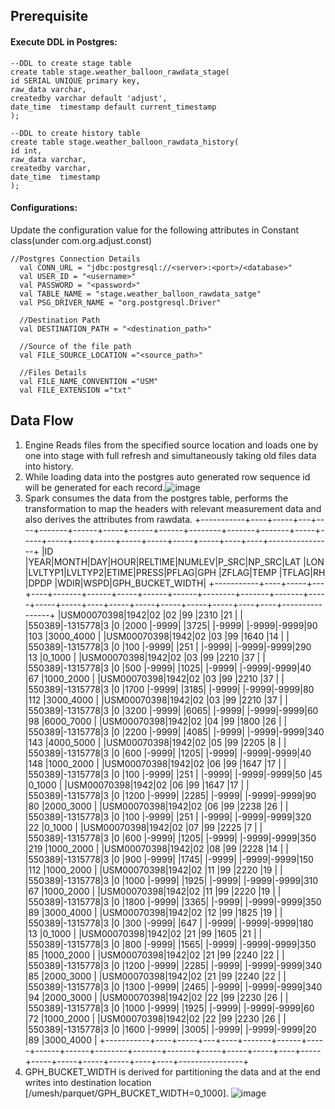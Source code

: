 ## Prerequisite
#### Execute DDL in Postgres:
```
--DDL to create stage table
create table stage.weather_balloon_rawdata_stage(
id SERIAL UNIQUE primary key, 
raw_data varchar,
createdby varchar default 'adjust',
date_time  timestamp default current_timestamp
);

--DDL to create history table
create table stage.weather_balloon_rawdata_history(
id int, 
raw_data varchar,
createdby varchar,
date_time  timestamp
);
```

#### Configurations:
Update the configuration value for the following attributes in Constant class(under com.org.adjust.const)
```
//Postgres Connection Details
  val CONN_URL = "jdbc:postgresql://<server>:<port>/<database>"
  val USER_ID = "<username>"
  val PASSWORD = "<password>"
  val TABLE_NAME = "stage.weather_balloon_rawdata_satge"
  val PSG_DRIVER_NAME = "org.postgresql.Driver"

  //Destination Path
  val DESTINATION_PATH = "<destination_path>"

  //Source of the file path
  val FILE_SOURCE_LOCATION ="<source_path>"

  //Files Details
  val FILE_NAME_CONVENTION ="USM"
  val FILE_EXTENSION ="txt"
```

## Data Flow

1. Engine Reads files from the specified source location and loads one by one into stage with full refresh and simultaneously taking old files data into history.
2. While loading data into the postgres auto generated row sequence id will be generated for each record.![image](https://user-images.githubusercontent.com/36407457/151717121-5bec70b7-24d2-41a8-93ea-3856aca8d32b.png)
3. Spark consumes the data from the postgres table, performs the transformation to map the headers with relevant measurement data and also derives the attributes from rawdata.
+-----------+----+-----+---+----+-------+------+-----+------+------+--------+-------+-------+-----+-----+-----+----+-----+-----+-----+-----+-----+----+----+----------------+
|ID         |YEAR|MONTH|DAY|HOUR|RELTIME|NUMLEV|P_SRC|NP_SRC|LAT   |LON     |LVLTYP1|LVLTYP2|ETIME|PRESS|PFLAG|GPH |ZFLAG|TEMP |TFLAG|RH   |DPDP |WDIR|WSPD|GPH_BUCKET_WIDTH|
+-----------+----+-----+---+----+-------+------+-----+------+------+--------+-------+-------+-----+-----+-----+----+-----+-----+-----+-----+-----+----+----+----------------+
|USM00070398|1942|02   |02 |99  |2310   |21    |     |      |550389|-1315778|3      |0      |2000 |-9999|     |3725|     |-9999|     |-9999|-9999|90  |103 |3000_4000       |
|USM00070398|1942|02   |03 |99  |1640   |14    |     |      |550389|-1315778|3      |0      |100  |-9999|     |251 |     |-9999|     |-9999|-9999|290 |13  |0_1000          |
|USM00070398|1942|02   |03 |99  |2210   |37    |     |      |550389|-1315778|3      |0      |500  |-9999|     |1025|     |-9999|     |-9999|-9999|40  |67  |1000_2000       |
|USM00070398|1942|02   |03 |99  |2210   |37    |     |      |550389|-1315778|3      |0      |1700 |-9999|     |3185|     |-9999|     |-9999|-9999|80  |112 |3000_4000       |
|USM00070398|1942|02   |03 |99  |2210   |37    |     |      |550389|-1315778|3      |0      |3200 |-9999|     |6065|     |-9999|     |-9999|-9999|60  |98  |6000_7000       |
|USM00070398|1942|02   |04 |99  |1800   |26    |     |      |550389|-1315778|3      |0      |2200 |-9999|     |4085|     |-9999|     |-9999|-9999|340 |143 |4000_5000       |
|USM00070398|1942|02   |05 |99  |2205   |8     |     |      |550389|-1315778|3      |0      |600  |-9999|     |1205|     |-9999|     |-9999|-9999|40  |148 |1000_2000       |
|USM00070398|1942|02   |06 |99  |1647   |17    |     |      |550389|-1315778|3      |0      |100  |-9999|     |251 |     |-9999|     |-9999|-9999|50  |45  |0_1000          |
|USM00070398|1942|02   |06 |99  |1647   |17    |     |      |550389|-1315778|3      |0      |1200 |-9999|     |2285|     |-9999|     |-9999|-9999|90  |80  |2000_3000       |
|USM00070398|1942|02   |06 |99  |2238   |26    |     |      |550389|-1315778|3      |0      |100  |-9999|     |251 |     |-9999|     |-9999|-9999|320 |22  |0_1000          |
|USM00070398|1942|02   |07 |99  |2225   |7     |     |      |550389|-1315778|3      |0      |600  |-9999|     |1205|     |-9999|     |-9999|-9999|350 |219 |1000_2000       |
|USM00070398|1942|02   |08 |99  |2228   |14    |     |      |550389|-1315778|3      |0      |900  |-9999|     |1745|     |-9999|     |-9999|-9999|150 |112 |1000_2000       |
|USM00070398|1942|02   |11 |99  |2220   |19    |     |      |550389|-1315778|3      |0      |1000 |-9999|     |1925|     |-9999|     |-9999|-9999|310 |67  |1000_2000       |
|USM00070398|1942|02   |11 |99  |2220   |19    |     |      |550389|-1315778|3      |0      |1800 |-9999|     |3365|     |-9999|     |-9999|-9999|350 |89  |3000_4000       |
|USM00070398|1942|02   |12 |99  |1825   |19    |     |      |550389|-1315778|3      |0      |300  |-9999|     |647 |     |-9999|     |-9999|-9999|180 |13  |0_1000          |
|USM00070398|1942|02   |21 |99  |1605   |21    |     |      |550389|-1315778|3      |0      |800  |-9999|     |1565|     |-9999|     |-9999|-9999|350 |85  |1000_2000       |
|USM00070398|1942|02   |21 |99  |2240   |22    |     |      |550389|-1315778|3      |0      |1200 |-9999|     |2285|     |-9999|     |-9999|-9999|340 |85  |2000_3000       |
|USM00070398|1942|02   |21 |99  |2240   |22    |     |      |550389|-1315778|3      |0      |1300 |-9999|     |2465|     |-9999|     |-9999|-9999|340 |94  |2000_3000       |
|USM00070398|1942|02   |22 |99  |2230   |26    |     |      |550389|-1315778|3      |0      |1000 |-9999|     |1925|     |-9999|     |-9999|-9999|60  |72  |1000_2000       |
|USM00070398|1942|02   |22 |99  |2230   |26    |     |      |550389|-1315778|3      |0      |1600 |-9999|     |3005|     |-9999|     |-9999|-9999|20  |89  |3000_4000       |
+-----------+----+-----+---+----+-------+------+-----+------+------+--------+-------+-------+-----+-----+-----+----+-----+-----+-----+-----+-----+----+----+----------------+
4. GPH_BUCKET_WIDTH is derived for partitioning the data and at the end writes into destination location [/umesh/parquet/GPH_BUCKET_WIDTH=0_1000].
![image](https://user-images.githubusercontent.com/36407457/151718401-a5b280aa-f8b2-4b9c-9b0a-979c4e2443e8.png)



